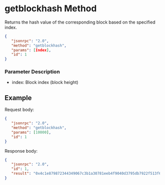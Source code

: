 ﻿# getblockhash Method

Returns the hash value of the corresponding block based on the specified index.

```json
{
   "jsonrpc": "2.0",
   "method": "getblockhash",
   "params": [Index],
   "id": 1
}
```

###  Parameter Description

* index: Block index (block height)

## Example

Request body:

```json
{
   "jsonrpc": "2.0",
   "method": "getblockhash",
   "params": [10000],
   "id": 1
}
```

Response body:

```json
{
   "jsonrpc": "2.0",
   "id": 1,
   "result": "0x4c1e879872344349067c3b1a30781eeb4f9040d3795db7922f513f6f9660b9b2"
}
```